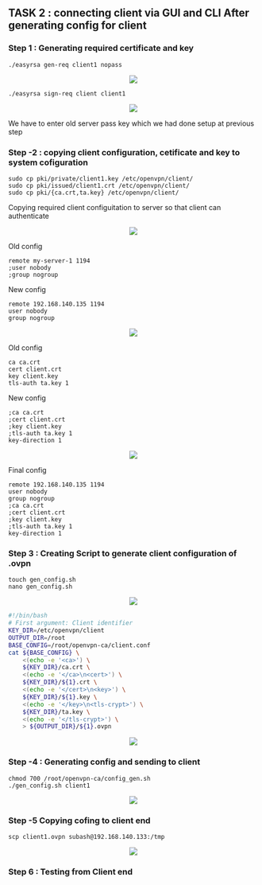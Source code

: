 ## TASK 2 : connecting client via GUI and CLI After generating config for client

### Step 1 : Generating required certificate and key

```
./easyrsa gen-req client1 nopass
```
<p align="center">
<img src="https://github.com/LF-DevOps-Training/feb-16-system-network-assignment-subash729/blob/main/materials/QQ1-T2-15-client-gen-req.jpg">
</p>


```
./easyrsa sign-req client client1
```
<p align="center">
<img src="https://github.com/LF-DevOps-Training/feb-16-system-network-assignment-subash729/blob/main/materials/QQ1-T2-16-client-sign-req.jpg">
</p>


We have to enter old server pass key which we had done setup at previous step 

### Step -2 : copying client configuration, cetificate and key to system cofiguration
```
sudo cp pki/private/client1.key /etc/openvpn/client/
sudo cp pki/issued/client1.crt /etc/openvpn/client/
sudo cp pki/{ca.crt,ta.key} /etc/openvpn/client/
```
Copying required client configuitation to server so that client can authenticate

<p align="center">
<img src="https://github.com/LF-DevOps-Training/feb-16-system-network-assignment-subash729/blob/main/materials/QQ1-T2-17-copying-client-configuration-to-etc.jpg">
</p>


Old config
```
remote my-server-1 1194
;user nobody
;group nogroup
```

New config
```
remote 192.168.140.135 1194 
user nobody
group nogroup
```

<p align="center">
<img src="https://github.com/LF-DevOps-Training/feb-16-system-network-assignment-subash729/blob/main/materials/QQ1-T2-18.1-client-config-change-1.jpg">
</p>


Old config
```
ca ca.crt
cert client.crt
key client.key
tls-auth ta.key 1
```

New config
```
;ca ca.crt
;cert client.crt
;key client.key
;tls-auth ta.key 1
key-direction 1
```

<p align="center">
<img src="https://github.com/LF-DevOps-Training/feb-16-system-network-assignment-subash729/blob/main/materials/QQ1-T2-18.2-client-config-change-2.jpg">
</p>

Final config
```
remote 192.168.140.135 1194 
user nobody
group nogroup
;ca ca.crt
;cert client.crt
;key client.key
;tls-auth ta.key 1
key-direction 1
```

### Step 3 : Creating Script to generate client configuration of .ovpn

```
touch gen_config.sh
nano gen_config.sh
```
<p align="center">
<img src="https://github.com/LF-DevOps-Training/feb-16-system-network-assignment-subash729/blob/main/materials/QQ1-T2-19-Creating-script-for-client-config.jpg">
</p>

```bash
#!/bin/bash
# First argument: Client identifier
KEY_DIR=/etc/openvpn/client
OUTPUT_DIR=/root
BASE_CONFIG=/root/openvpn-ca/client.conf
cat ${BASE_CONFIG} \
    <(echo -e '<ca>') \
    ${KEY_DIR}/ca.crt \
    <(echo -e '</ca>\n<cert>') \
    ${KEY_DIR}/${1}.crt \
    <(echo -e '</cert>\n<key>') \
    ${KEY_DIR}/${1}.key \
    <(echo -e '</key>\n<tls-crypt>') \
    ${KEY_DIR}/ta.key \
    <(echo -e '</tls-crypt>') \
    > ${OUTPUT_DIR}/${1}.ovpn
```
<p align="center">
<img src="https://github.com/LF-DevOps-Training/feb-16-system-network-assignment-subash729/blob/main/materials/QQ1-T2-19.1-script-for-client-config.jpg">
</p>

### Step -4 : Generating config and sending to client
```
chmod 700 /root/openvpn-ca/config_gen.sh
./gen_config.sh client1
```
<p align="center">
<img src="https://github.com/LF-DevOps-Training/feb-16-system-network-assignment-subash729/blob/main/materials/QQ1-T2-19.2-Testing-script.jpg">
</p>


### Step -5 Copying cofing to client end

```
scp client1.ovpn subash@192.168.140.133:/tmp
```
<p align="center">
<img src="https://github.com/LF-DevOps-Training/feb-16-system-network-assignment-subash729/blob/main/materials/QQ1-T2-20-copying-scipt-to-client.jpg">
</p>

### Step 6 : Testing from Client end


